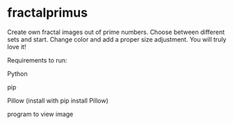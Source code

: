 # fractalprimus
Create own fractal images out of prime numbers. Choose between different sets and start. Change color and add a proper size adjustment. You will truly love it!


Requirements to run:

Python

pip

Pillow (install with pip install Pillow)

program to view image
